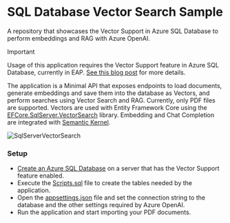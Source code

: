 # SQL Database Vector Search Sample
A repository that showcases the Vector Support in Azure SQL Database to perform embeddings and RAG with Azure OpenAI.

> [!IMPORTANT]  
> Usage of this application requires the Vector Support feature in Azure SQL Database, currently in EAP. [See this blog post](https://devblogs.microsoft.com/azure-sql/announcing-eap-native-vector-support-in-azure-sql-database/) for more details.

The application is a Minimal API that exposes endpoints to load documents, generate embeddings and save them into the database as Vectors, and perform searches using Vector Search and RAG. Currently, only PDF files are supported. Vectors are used with Entity Framework Core using the [EFCore.SqlServer.VectorSearch](https://github.com/efcore/EfCore.SqlServer.VectorSearch) library. Embedding and Chat Completion are integrated with [Semantic Kernel](https://github.com/microsoft/semantic-kernel).

![SqlServerVectorSearch](https://github.com/marcominerva/SqlDatabaseVectorSearch/blob/master/SqlServerVectorSearch.png)

### Setup

- [Create an Azure SQL Database](https://learn.microsoft.com/en-us/azure/azure-sql/database/single-database-create-quickstart) on a server that has the Vector Support feature enabled.
- Execute the [Scripts.sql](https://github.com/marcominerva/SqlDatabaseVectorSearch/blob/master/Scripts.sql) file to create the tables needed by the application.
- Open the [appsettings.json](https://github.com/marcominerva/SqlDatabaseVectorSearch/blob/master/SqlDatabaseVectorSearch/appsettings.json) file and set the connection string to the database and the other settings required by Azure OpenAI.
- Run the application and start importing your PDF documents.
